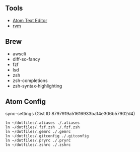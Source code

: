 Tools
-------
* [Atom Text Editor](https://atom.io)
* [rvm](https://rvm.io/)


Brew
----
* awscli
* diff-so-fancy
* fzf
* lsd
* zsh
* zsh-completions
* zsh-syntax-highlighting


Atom Config
-----------
sync-settings (Gist ID 8797919a51616933ba14e306b57902d4)


```
ln ~/dotfiles/.aliases ./.aliases
ln ~/dotfiles/.fzf.zsh ./.fzf.zsh
ln ~/dotfiles/.gemrc ./.gemrc
ln ~/dotfiles/.gitconfig ./.gitconfig
ln ~/dotfiles/.pryrc ./.pryrc
ln ~/dotfiles/.zshrc ./.zshrc
```
